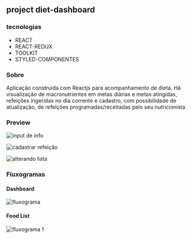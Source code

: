 ## project diet-dashboard

### tecnologias
 - REACT
 - REACT-REDUX
 - TOOLKIT
 - STYLED-COMPONENTES
 
### Sobre
<p>Aplicação construida com Reactjs para acompanhamento de dieta. Há visualização de macronutrientes em metas diárias e metas atingidas, refeições ingeridas no dia corrente e cadastro, com possibilidade de atualização, de refeições programadas/receitadas pelo seu nutricionista</p>

### Preview
![input de info](https://user-images.githubusercontent.com/99504975/180889557-2f1dd60c-24f2-4918-b0cf-780042299d00.gif)

![cadastrar refeição](https://user-images.githubusercontent.com/99504975/180889573-d5c041a8-b369-4c2c-8101-6afe6eae84f5.gif)

![alterando lista](https://user-images.githubusercontent.com/99504975/180889583-b7dca7d5-12ff-48e7-8d1f-248dd0bf757e.gif)


### Fluxogramas

#### Dashboard
![fluxograma](https://user-images.githubusercontent.com/99504975/180889729-95647511-d313-4098-9406-b41c28995cac.jpg)

#### Food List
![fluxograma 1](https://user-images.githubusercontent.com/99504975/180889751-3c3f8fba-9fde-40f7-b33c-cd015e3c2bfa.jpg)

